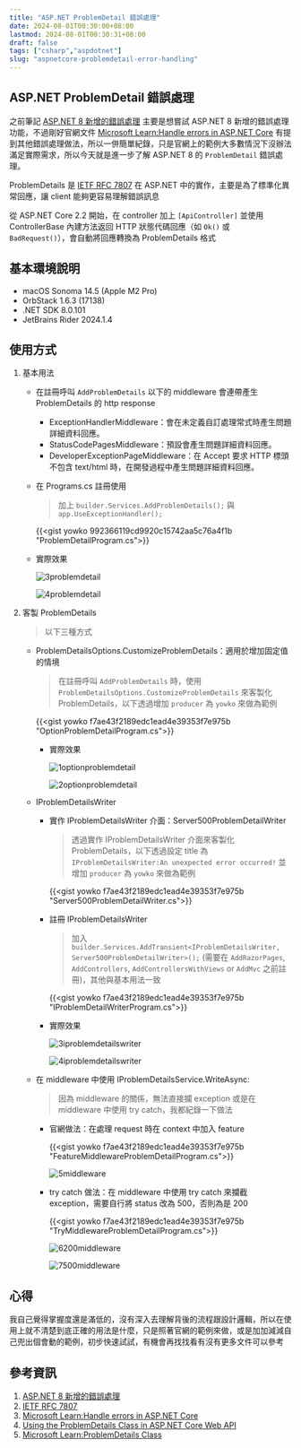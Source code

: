 ```yaml
---
title: "ASP.NET ProblemDetail 錯誤處理"
date: 2024-08-01T00:30:00+08:00
lastmod: 2024-08-01T00:30:31+08:00
draft: false
tags: ["csharp","aspdotnet"]
slug: "aspnetcore-problemdetail-error-handling"
---
```


## ASP.NET ProblemDetail 錯誤處理

之前筆記 [ASP.NET 8 新增的錯誤處理](/aspnetcore-8-error-handling/) 主要是想嘗試 ASP.NET 8 新增的錯誤處理功能，不過剛好官網文件 [Microsoft Learn:Handle errors in ASP.NET Core](https://learn.microsoft.com/en-us/aspnet/core/fundamentals/error-handling?view=aspnetcore-8.0&WT.mc_id=DOP-MVP-5002594) 有提到其他錯誤處理做法，所以一併簡單紀錄，只是官網上的範例大多數情況下沒辦法滿足實際需求，所以今天就是進一步了解 ASP.NET 8 的 `ProblemDetail` 錯誤處理。

ProblemDetails 是 [IETF RFC 7807](https://tools.ietf.org/html/rfc7807) 在 ASP.NET 中的實作，主要是為了標準化異常回應，讓 client 能夠更容易理解錯誤訊息

從 ASP.NET Core 2.2 開始，在 controller 加上 `[ApiController]` 並使用 ControllerBase 內建方法返回 HTTP 狀態代碼回應（如 `Ok()` 或 `BadRequest()`），會自動將回應轉換為 ProblemDetails 格式

## 基本環境說明

- macOS Sonoma 14.5 (Apple M2 Pro)
- OrbStack 1.6.3 (17138)
- .NET SDK 8.0.101
- JetBrains Rider 2024.1.4

## 使用方式

1. 基本用法

    - 在註冊呼叫 `AddProblemDetails` 以下的 middleware 會連帶產生 ProblemDetails 的 http response

        - ExceptionHandlerMiddleware：會在未定義自訂處理常式時產生問題詳細資料回應。
        - StatusCodePagesMiddleware：預設會產生問題詳細資料回應。
        - DeveloperExceptionPageMiddleware：在 Accept 要求 HTTP 標頭不包含 text/html 時，在開發過程中產生問題詳細資料回應。

    - 在 Programs.cs 註冊使用

        > 加上 `builder.Services.AddProblemDetails();` 與 `app.UseExceptionHandler();`

        {{<gist yowko 992366119cd9920c15742aa5c76a4f1b "ProblemDetailProgram.cs">}}

    - 實際效果

        ![3problemdetail](https://github.com/user-attachments/assets/e640fcb9-b557-4e3e-ba51-5a3533e8102d)

        ![4problemdetail](https://github.com/user-attachments/assets/c5b9f8b4-b3b6-47ac-9da3-ce9a008476f6)

2. 客製 ProblemDetails

    > 以下三種方式

    - ProblemDetailsOptions.CustomizeProblemDetails：適用於增加固定值的情境

        > 在註冊呼叫 `AddProblemDetails` 時，使用 `ProblemDetailsOptions.CustomizeProblemDetails` 來客製化 ProblemDetails，以下透過增加 `producer` 為 `yowko` 來做為範例

        {{<gist yowko f7ae43f2189edc1ead4e39353f7e975b "OptionProblemDetailProgram.cs">}}

        - 實際效果

            ![1optionproblemdetail](https://github.com/user-attachments/assets/f7562423-151b-454f-93b5-b3bf36c26444)

            ![2optionproblemdetail](https://github.com/user-attachments/assets/a91ddf8b-df7e-4cf9-9e63-ef7f4ab3ceaf)

    - IProblemDetailsWriter

        - 實作 IProblemDetailsWriter 介面：Server500ProblemDetailWriter

            > 透過實作 IProblemDetailsWriter 介面來客製化 ProblemDetails，以下透過設定 title 為 `IProblemDetailsWriter:An unexpected error occurred!` 並增加 `producer` 為 `yowko` 來做為範例

            {{<gist yowko f7ae43f2189edc1ead4e39353f7e975b "Server500ProblemDetailWriter.cs">}}

        - 註冊 IProblemDetailsWriter

            > 加入 `builder.Services.AddTransient<IProblemDetailsWriter, Server500ProblemDetailWriter>();` (需要在 `AddRazorPages`, `AddControllers`, `AddControllersWithViews` or `AddMvc` 之前註冊)，其他與基本用法一致

            {{<gist yowko f7ae43f2189edc1ead4e39353f7e975b "IProblemDetailWriterProgram.cs">}}

        - 實際效果

            ![3iproblemdetailswriter](https://github.com/user-attachments/assets/b5e02d6b-5365-44ea-bc48-6aa55cd86bd2)

            ![4iproblemdetailswriter](https://github.com/user-attachments/assets/ccef134d-b467-4072-811a-b0312b248d98)

    - 在 middleware 中使用 IProblemDetailsService.WriteAsync:

        > 因為 middleware 的關係，無法直接攔 exception 或是在 middleware 中使用 try catch，我都紀錄一下做法

        - 官網做法：在處理 request 時在 context 中加入 feature

            {{<gist yowko f7ae43f2189edc1ead4e39353f7e975b "FeatureMiddlewareProblemDetailProgram.cs">}}

            ![5middleware](https://github.com/user-attachments/assets/02ce7a33-6586-49dc-bf49-40fd0c645058)

        - try catch 做法：在 middleware 中使用 try catch 來攔截 exception，需要自行將 status 改為 500，否則為是 200

            {{<gist yowko f7ae43f2189edc1ead4e39353f7e975b "TryMiddlewareProblemDetailProgram.cs">}}

            ![6200middleware](https://github.com/user-attachments/assets/e2945850-6e8b-491e-9793-b85e27ad22ec)

            ![7500middleware](https://github.com/user-attachments/assets/20ee7c1f-994e-4e82-a5bd-10e46186584d)

## 心得

我自己覺得掌握度還是滿低的，沒有深入去理解背後的流程跟設計邏輯，所以在使用上就不清楚到底正確的用法是什麼，只是照著官網的範例來做，或是加加減減自己兜出個會動的範例，初步快速試試，有機會再找找看有沒有更多文件可以參考

## 參考資訊

1. [ASP.NET 8 新增的錯誤處理](/aspnetcore-8-error-handling/)
2. [IETF RFC 7807](https://tools.ietf.org/html/rfc7807)
3. [Microsoft Learn:Handle errors in ASP.NET Core](https://learn.microsoft.com/en-us/aspnet/core/fundamentals/error-handling?view=aspnetcore-8.0&WT.mc_id=DOP-MVP-5002594)
4. [Using the ProblemDetails Class in ASP.NET Core Web API](https://code-maze.com/using-the-problemdetails-class-in-asp-net-core-web-api/)
5. [Microsoft Learn:ProblemDetails Class](https://learn.microsoft.com/en-us/dotnet/api/microsoft.aspnetcore.mvc.problemdetails?view=aspnetcore-8.0&WT.mc_id=DOP-MVP-5002594)

